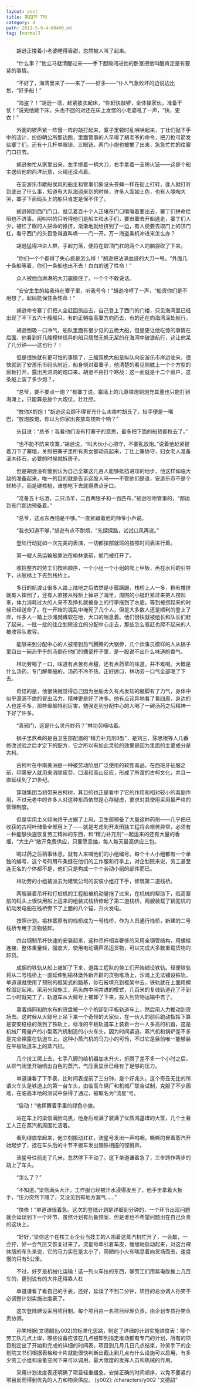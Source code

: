 ```yaml
---
layout: post
title: 第四节 T时
category: 4
path: 2011-5-9-4-00400.md
tag: [normal]
---
```


　　胡逊正搂着小老婆睡得香甜，忽然被人叫了起来。

　　“什么事？”他立马就清醒过来——手下胆敢闯进他的卧室把他叫醒肯定是有要紧的事情。

　　“不好了，海湾里来了——来了——好多——”仆人气急败坏的边说边比划，“好多船！”

　　“海盗？！”胡逊一凛，赶紧披衣起床，“你赶快敲锣，全体操家伙，准备干仗！”说完他跳下床，头也不回的对还在床上发愣的小老婆吼了一声，“快，更衣！”

　　外面的锣声紧一阵慢一阵的敲打起来，寨子里顿时乱哄哄起来，丁壮们抛下手中的活计，纷纷朝公所那边跑，里面管事的人早得了胡老爷的命令，把刀枪弓箭发给寨丁们，还有十几杆单眼铳、三眼铳，两门小炮也被推了出来，急急忙忙的往寨门口拉去。

　　胡逊匆忙从家里出来，左手提着一柄大刀，右手拿着一支短火铳——这是个船主送给他的西洋玩意，火绳还没点着。

　　在安游乐市歇船侯风的船主和管事们象没头苍蝇一样在街上打转，逢人就打听到底出了什么事，知道有大队海盗来到的时候，许多人面如土色，也有人嚎啕大哭，寨子下面码头上的船只肯定是保不住了。

　　胡逊刚到西门门口，就见着百十个人正堵在门口嚷嚷着要出去，寨丁们拼命拦阻也不济事。闹哄哄的只听得他们是船主和水手们，要出寨去开船逃走，寨丁们人少，被红了眼的人拼命的推挤，渐渐地就给挤到了一边，有人便要去取门上的顶门杠，看守西门的头目急得直叫唤——门一开，万一海盗乘机冲进来怎么办？

　　胡逊猛得冲进人群，手起刀落，便将在取顶门杠的两个人的脑袋砍了下来。

　　“你们一个个都得了失心疯是怎么得！”胡逊把沾满血迹的大刀一甩，“外面几十条船等着，你们一条船也出不去！白白的送了性命！”

　　众人被他血淋淋的大刀震摄住了，一个个不敢说话。

　　“安安生生的给我待在寨子里，听我号令！”胡逊冷哼了一声，“船货你们是不用想了，起码能保住条性命！”

　　胡逊命令寨丁们把人全赶回旅店去，自己登上了西门的门楼，只见海湾里已经出现了不下五六十艘船只，有的正朝临高寨方向而去，有的还在向海湾深处航行。

　　胡逊倒吸一口冷气，船队里面有很少见的五桅大船，但是更让他吃惊的事情在后面，他看到好几艘模样怪异的船只居然无帆无桨的在海湾中破浪航行，这让他呆了几分钟——这也行？！

　　但是很快就有更可怕的事情了，三艘双桅大船呈纵队向安游乐市岸边驶来，很快就到了安游乐市码头附近，船身侧对着寨子，他清楚的看见侧舷上一个个方型的窗板打开，露出黑洞洞的炮口来。胡逊不由打个寒战：这一面就是十二个窗户，这条船上装了多少炮？。

　　“总爷，要不要点一炮？”有寨丁说。寨墙上的几尊铁炮铜炮充其量也只能打到海滩上，只能算是放个大炮仗，壮壮胆。

　　“放你X的炮！”胡逊这会顾不得冒充什么水南村胡氏了，抬手便是一嘴巴，“放炮放炮，你以为你家出丧放鸟铳听个响？”

　　头目说：“总爷！我看他们没有打寨子的意思，最多把下面的船货都抢去了。”

　　“也不能不防来攻寨，”胡逊说，“叫大伙小心把守，不要乱放炮。”说着他赶紧提着刀下了寨墙，关照把寨子里所有男女都动员起来，丁壮上寨协守，妇女老人准备滚木砖石，必要的时候就拆房子。

　　但是胡逊没有傻到认为自己全寨这几百人能够抵挡进攻的地步，他这样如临大敌的准备起来，唯一的目的就是告诉这股人马——不管他们是谁，安游乐市不是个软柿子，而是硬核桃，谁想吃下去就得费点牙口。

　　“准备五十坛酒，二只汤羊，二百两银子和一百匹布，”胡逊吩咐管事的，“都运到东门那边预备着。”

　　“总爷，这点东西怕是不够。”一直紧跟着他的师爷小声说。

　　“我也知道不够，”胡逊有点不耐烦，“先探探路，试试口风再说。”

　　登陆行动犹如一次完美的表演，一切都按部就班的按照时间表进行着。

　　第一艘人员运输船靠泊在榆林堡前，舱门被打开了。

　　收拾整齐的劳工们按照顺序，一个小组一个小组的爬上甲板，再在水兵的引导下，从舷梯上下去到栈桥上。

　　多日的航渡让很多人踏上陆地之后依然是步履蹒跚，栈桥上人一多，稍有推挤就有人摔倒了，还有人直接从栈桥上掉进了海里，周围的小艇赶紧过来把人捞起来，体力消耗过大的人来不及挣扎就被身上的行李拖到了水底，等到被捞起来的时候已经送命了。在一开始的混乱中淹死了几个人，但是大多数人还是顺利的登上了岸，许多人一踏上沙滩就瘫软在地，大口的喘息着。他们很快就被组长和队长们赶了起来，一批一批的往企划院设立的分配中心走去，那些怎么驱赶也爬不起来的人被收容队收容。

　　能够来到分配中心的人被带到热气腾腾的大锅旁，几个炊事员模样的人从锅子里舀出一碗热乎乎的汤倒在他们的搪瓷杯子里，是一股说不出什么味道的香气。

　　林功劳喝了一口，味道有点苦有点甜，还有点药草的味道，并不难喝。大概是什么汤药，专门解晕船的，汤药不冷不热，正好适口，林功劳一口气全部喝了下去。

　　奇怪的是，他很快就觉得自己因为坐船太久有点发软的腿脚有了力气，身体中似乎源源不绝的冒出活力，精神更是好了许多。他有点诧异地看了看四周，身边的人也差不多，那些晕船特别厉害，勉强走到分配中心的人喝了一碗汤药之后精神一下好了许多。

　　“真邪门，这是什么灵丹妙药？”林功劳嘀咕着。

　　锅子里熬煮的是由卫生部配置的“精力补充剂B型”，是刘三、陈思根等人几番修改试验之后才定下的配方，它之所以有如此灵验的效果是因为里面的主要成分是古柯。

　　古柯叶在中南美洲是一种被劳动阶层广泛使用的软性毒品，在西班牙征服之前，印第安人就用来消除疲劳、口渴和高山反应，形成了所谓的古柯文化，并且一直延续到了21世纪。

　　穿越集团当初带来古柯树，其目的也正是看中了它的作用和相对较小的毒副作用，不过元老中的许多人对这种东西依然是心存疑虑，要求对其使用采用最严格的管理制度。

　　但是实用主义倾向终于占据了上风，卫生部预备了大量这种药剂——几乎把已收获的古柯叶储备全部用上了——就是考虑到开发田独工程将会艰苦异常，必须有一种能够快速恢复劳工精神的东西，和“精力补充剂”一起运来的还有大量的香烟，“大生产”敞开免费供应，只要愿意抽，每人每天最高供应三包。

　　喝过药之后稍事休息，就有人来喊他们的小组编号。每个十人小组都有一个单独的编号，这个号码用布条缝在他们的工作服和行李上，对企划院来说，劳工甚至连无名的个体都不是，他们只是构成一个个劳动小组的部件而已。

　　林功劳的小组被派去为建筑公司的安装小组打下手，修筑第二道栈桥。

　　两艘装着吊杆和打桩机的工程船被机动艇拖了过来，在机械的帮助下，临高寨前的码头上很快用船上运来的组装式栈桥修起了第二道栈桥，两艘装载了锅驼机的机动发电船在栈桥旁下了上面的八个锚，升火发电。

　　按照计划，榆林寨原有的栈桥成为一号栈桥，作为人员通行栈桥，新建的二号栈桥专用于货物装卸。

　　四台钢制吊杆快速的安装起来，这种吊杆相当奢侈的采用全钢管结构，用螺栓连接，整体重量轻，强度大，使用电动葫芦吊运货物，可以完成大多数重载货物的卸货。

　　成捆的铁轨从船上被卸了下来，道路工程队的劳工们开始铺设铁轨。轻便铁轨将从二号栈桥上一直延伸到榆林堡外新开辟的货物堆场上，沙滩上无法铺设铁轨，单道谦就使用了预制的框架式的路基，砂石被填充到框架中去，铁轨就在上面用螺栓固定起来。采用分段施工，两头向中间并进的模式，几百米的复线轨道花了不到二小时就完工了，轨道车从大鲸号上被卸了下来，投入到货物运输中去了。

　　罩着绳网和防水布的货盘被一个个的卸到平板轨道车上，然后用人力推动到货场去。这时候从大鲸号上吊下来一个奇怪的大家伙，在一伙人的前后跑动指挥下算是安安稳稳的落到了铁轨上，标准的平板轨道车上装着一台一人多高的机器，这是机械厂用量产的小型蒸汽机制造的小火车头，因为时间紧迫，蒸汽机和锅炉差不多是完全裸露在轨道车上。这种小蒸汽机的马力小的可怜，不过它是目前唯一能够装在平板轨道车上的蒸汽机。

　　几个技工爬上去，七手八脚的给机器加水升火，折腾了差不多一个小时之后，从排气阀里开始喷出白色的蒸汽，气压表显示已经有了足够的压力。

　　单道谦看了下手表，比时间表提前了三分钟，是个好兆头。这个奇丑无比的所谓火车头是铁道上的第一台车头，由临高车辆厂和机械厂联合试制，克服了不少困难，在临高本地的测试中获得了通过，被取名为“流星”号。

　　“启动！”他挥舞着手里的绿色小旗。

　　站在车上的梁信满脸乌黑，他身后堆满了装满了优质鸿基煤的大筐，几个土著工人正在蒸汽机周围忙活着。

　　看到绿旗举起来，他立刻搬动杠杠，流星号发出一声呜咽，嘶嘶的冒着蒸汽开始起步了，挂在车头后的十节平板车发出钢铁相撞的铿锵声。

　　流星号往前走了几米，忽然停下不动了。这下单道谦着急了，三步跨作两步的跳上了车头。

　　“怎么了？”

　　“不知道。”梁信满头大汗，工作服已经被汗水浸得发黑了，他手里拿着大扳手，“压力突然下降了，又没见到有地方漏气……”

　　“快修！”单道谦很着急。这次的登陆计划是详细到分钟的，一个环节出现问题就会延误到下一个环节，虽然计划有后备预案，但是谁也不希望问题出在自己负责的这块上。

　　“好好，”梁信这个在核工业企业当技工的人围着这蒸汽机忙开了，一会敲，一会拧，好一会气压又恢复过来了。流星号牵引着车皮，缓缓地启动起来，对这台裸体版的车头来说，它的马力实在是太小了，简陋的小火车喘息着向货场而去，速度慢的只有5公里。

　　不过，好歹是机械化运输！这一列火车拉的东西，够劳工们用紫电改推上几百车的，更别说有的大件还得靠人杠

　　单道谦看了看自己的手表，还好，延误了不到二分钟，项目的总协调人孙笑不必调整计划实施进度表了。

　　这次登陆建设采用项目制，每个项目由一名项目经理负责，由企划专员孙笑负责协调。

　　孙笑根据[文德嗣][y002]的标准化思路，制定了详细的计划实施进度表：哪个劳工队几点上岸，哪些设备应该在几点被卸到指定堆场都有专门的计划，所有的项目制定出了开始和完成的详细的时间表，项目到几月几日几点结束，孙笑手下的企划院文书们根据表格和卡片就能很快判断出截止到几点有什么设施可以启用，有多少劳工小组和设备空闲下来可以调用，最大限度的发挥人员和机械的作用。

　　采用计划进度表还明确了项目轻重缓急，安排正确的时间顺序，以免不要紧的项目反而得到优先的人力和物资供应。
[y002]: /characters/y002 "文德嗣"
